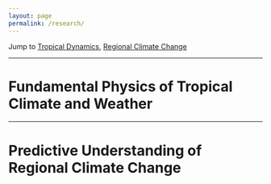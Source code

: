 ```yaml
---
layout: page
permalink: /research/   
---     
```


Jump to [Tropical Dynamics](#fundamental-physics-of-tropical-climate-and-weather), [Regional Climate Change](#predictive-understanding-of-regional-climate-change)

---      

# Fundamental Physics of Tropical Climate and Weather    


-----
# Predictive Understanding of Regional Climate Change


